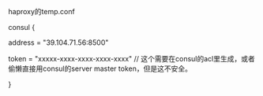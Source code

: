haproxy的temp.conf

consul {


  address = "39.104.71.56:8500"

  token = "xxxxx-xxxx-xxxx-xxxx-xxxx" // 这个需要在consul的acl里生成，或者偷懒直接用consul的server master token，但是这不安全。

}

